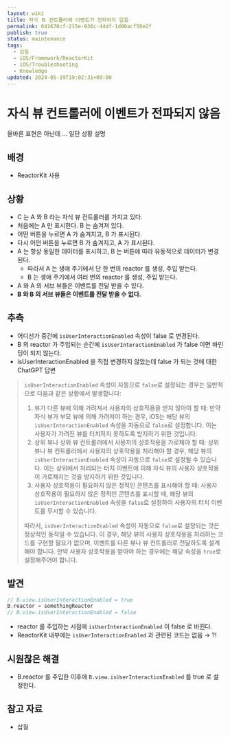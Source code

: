 ```yaml
---
layout: wiki
title: 자식 뷰 컨트롤러에 이벤트가 전파되지 않음
permalink: 641670cf-215e-936c-44df-1d00acf50e2f
publish: true
status: maintenance
tags:
  - 삽질
  - iOS/Framework/ReactorKit
  - iOS/Troubleshooting
  - Knowledge
updated: 2024-05-19T19:02:31+09:00
---
```


# 자식 뷰 컨트롤러에 이벤트가 전파되지 않음

올바른 표현은 아닌데 ... 일단 상황 설명

## 배경

- ReactorKit 사용

## 상황

- C 는 A 와 B 라는 자식 뷰 컨트롤러를 가지고 있다.
- 처음에는 A 만 표시한다. B 는 숨겨져 있다.
- 어떤 버튼을 누르면 A 가 숨겨지고, B 가 표시된다.
- 다시 어떤 버튼을 누르면 B 가 숨겨지고, A 가 표시된다.
- A 는 항상 동일한 데이터를 표시하고, B 는 버튼에 따라 유동적으로 데이터가 변경된다.
	- 따라서 A 는 생애 주기에서 단 한 번의 reactor 를 생성, 주입 받는다.
	- B 는 생애 주기에서 여러 번의 reactor 를 생성, 주입 받는다.
- A 와 A 의 서브 뷰들은 이벤트를 전달 받을 수 있다.
- **B 와 B 의 서브 뷰들은 이벤트를 전달 받을 수 없다.** 

## 추측

- 어디선가 중간에 `isUserInteractionEnabled` 속성이 false 로 변경된다.
- B 의 reactor 가 주입되는 순간에 `isUserInteractionEnabled` 가 false 이면 바인딩이 되지 않는다.
- isUserInteractionEnabled 을 직접 변경하지 않았는데 false 가 되는 것에 대한 ChatGPT 답변

> `isUserInteractionEnabled` 속성이 자동으로 `false`로 설정되는 경우는 일반적으로 다음과 같은 상황에서 발생합니다:
> 
> 1. 뷰가 다른 뷰에 의해 가려져서 사용자의 상호작용을 받지 않아야 할 때: 만약 자식 뷰가 부모 뷰에 의해 가려져야 하는 경우, iOS는 해당 뷰의 `isUserInteractionEnabled` 속성을 자동으로 `false`로 설정합니다. 이는 사용자가 가려진 뷰를 터치하지 못하도록 방지하기 위한 것입니다.
> 2. 상위 뷰나 상위 뷰 컨트롤러에서 사용자의 상호작용을 가로채야 할 때: 상위 뷰나 뷰 컨트롤러에서 사용자의 상호작용을 처리해야 할 경우, 해당 뷰의 `isUserInteractionEnabled` 속성이 자동으로 `false`로 설정될 수 있습니다. 이는 상위에서 처리되는 터치 이벤트에 의해 자식 뷰의 사용자 상호작용이 가로채지는 것을 방지하기 위한 것입니다.
> 3. 사용자 상호작용이 필요하지 않은 정적인 콘텐츠를 표시해야 할 때: 사용자 상호작용이 필요하지 않은 정적인 콘텐츠를 표시할 때, 해당 뷰의 `isUserInteractionEnabled` 속성을 `false`로 설정하여 사용자의 터치 이벤트를 무시할 수 있습니다.
> 
> 따라서, `isUserInteractionEnabled` 속성이 자동으로 `false`로 설정되는 것은 정상적인 동작일 수 있습니다. 이 경우, 해당 뷰의 사용자 상호작용을 처리하는 코드를 구현할 필요가 없으며, 이벤트를 다른 뷰나 뷰 컨트롤러로 전달하도록 설계해야 합니다. 만약 사용자 상호작용을 받아야 하는 경우에는 해당 속성을 `true`로 설정해주어야 합니다.

## 발견

```swift
// B.view.isUserInteractionEnabled = true
B.reactor = somethingReactor
// B.view.isUserInteractionEnabled = false
```

- reactor 를 주입하는 시점에 `isUserInteractionEnabled` 이 false 로 바뀐다.
- ReactorKit 내부에는 `isUserInteractionEnabled` 과 관련된 코드는 없음 → ?!

## 시원찮은 해결

- B.reactor 를 주입한 이후에 `B.view.isUserInteractionEnabled` 를 true 로 설정한다.

## 참고 자료

- 삽질
